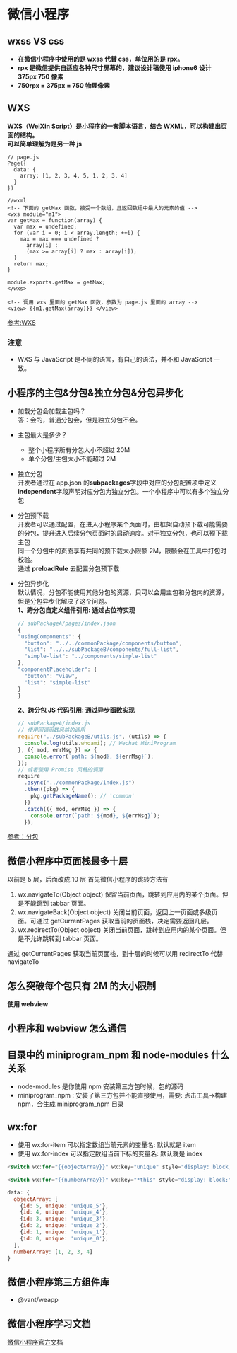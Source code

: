 # 微信小程序

## wxss VS css

- **在微信小程序中使用的是 wxss 代替 css，单位用的是 rpx。**
- **rpx 是微信提供自适应各种尺寸屏幕的，建议设计稿使用 iphone6 设计 375px 750 像素**
- **750rpx = 375px = 750 物理像素**

## WXS

**WXS（WeiXin Script）是小程序的一套脚本语言，结合 WXML，可以构建出页面的结构。**  
**可以简单理解为是另一种 js**

```
// page.js
Page({
  data: {
    array: [1, 2, 3, 4, 5, 1, 2, 3, 4]
  }
})

//wxml
<!-- 下面的 getMax 函数，接受一个数组，且返回数组中最大的元素的值 -->
<wxs module="m1">
var getMax = function(array) {
  var max = undefined;
  for (var i = 0; i < array.length; ++i) {
    max = max === undefined ?
      array[i] :
      (max >= array[i] ? max : array[i]);
  }
  return max;
}

module.exports.getMax = getMax;
</wxs>

<!-- 调用 wxs 里面的 getMax 函数，参数为 page.js 里面的 array -->
<view> {{m1.getMax(array)}} </view>
```

[参考:WXS](https://blog.csdn.net/m0_61490399/article/details/127132767)

### 注意

- WXS 与 JavaScript 是不同的语言，有自己的语法，并不和 JavaScript 一致。

## 小程序的主包&分包&独立分包&分包异步化

- 加载分包会加载主包吗？  
  答：会的，普通分包会，但是独立分包不会。

- 主包最大是多少？

  - 整个小程序所有分包大小不超过 20M
  - 单个分包/主包大小不能超过 2M

- 独立分包  
  开发者通过在 app.json 的**subpackages**字段中对应的分包配置项中定义**independent**字段声明对应分包为独立分包。一个小程序中可以有多个独立分包

- 分包预下载  
  开发者可以通过配置，在进入小程序某个页面时，由框架自动预下载可能需要的分包，提升进入后续分包页面时的启动速度。对于独立分包，也可以预下载主包  
  同一个分包中的页面享有共同的预下载大小限额 2M，限额会在工具中打包时校验。  
  通过 **preloadRule** 去配置分包预下载

- 分包异步化  
   默认情况，分包不能使用其他分包的资源，只可以会用主包和分包内的资源，但是分包异步化解决了这个问题。  
   **1、跨分包自定义组件引用: 通过占位符实现**

  ```js
  // subPackageA/pages/index.json
  {
  "usingComponents": {
    "button": "../../commonPackage/components/button",
    "list": "../../subPackageB/components/full-list",
    "simple-list": "../components/simple-list"
  },
  "componentPlaceholder": {
    "button": "view",
    "list": "simple-list"
  }
  }

  ```

  **2、跨分包 JS 代码引用: 通过异步函数实现**

  ```js
  // subPackageA/index.js
  // 使用回调函数风格的调用
  require("../subPackageB/utils.js", (utils) => {
    console.log(utils.whoami); // Wechat MiniProgram
  }, ({ mod, errMsg }) => {
    console.error(`path: ${mod}, ${errMsg}`);
  });
  // 或者使用 Promise 风格的调用
  require
    .async("../commonPackage/index.js")
    .then((pkg) => {
      pkg.getPackageName(); // 'common'
    })
    .catch(({ mod, errMsg }) => {
      console.error(`path: ${mod}, ${errMsg}`);
    });
  ```

[参考：分包](https://developers.weixin.qq.com/miniprogram/dev/framework/subpackages.html)

## 微信小程序中页面栈最多十层

以前是 5 层，后面改成 10 层
首先微信小程序的跳转方法有

1. wx.navigateTo(Object object) 保留当前页面，跳转到应用内的某个页面。但是不能跳到 tabbar 页面。
2. wx.navigateBack(Object object) 关闭当前页面，返回上一页面或多级页面。可通过 getCurrentPages 获取当前的页面栈，决定需要返回几层。
3. wx.redirectTo(Object object) 关闭当前页面，跳转到应用内的某个页面。但是不允许跳转到 tabbar 页面。

通过 getCurrentPages 获取当前页面栈，到十层的时候可以用 redirectTo 代替 navigateTo

## 怎么突破每个包只有 2M 的大小限制

**使用 webview**

## 小程序和 webview 怎么通信

## 目录中的 miniprogram_npm 和 node-modules 什么关系

- node-modules 是你使用 npm 安装第三方包时候，包的源码
- miniprogram_npm : 安装了第三方包并不能直接使用，需要: 点击工具->构建 npm，会生成 miniprogram_npm 目录

## wx:for

- 使用 wx:for-item 可以指定数组当前元素的变量名: 默认就是 item
- 使用 wx:for-index 可以指定数组当前下标的变量名: 默认就是 index

```js
<switch wx:for="{{objectArray}}" wx:key="unique" style="display: block;"> {{item.id}} </switch>

<switch wx:for="{{numberArray}}" wx:key="*this" style="display: block;"> {{item}} </switch>

data: {
  objectArray: [
    {id: 5, unique: 'unique_5'},
    {id: 4, unique: 'unique_4'},
    {id: 3, unique: 'unique_3'},
    {id: 2, unique: 'unique_2'},
    {id: 1, unique: 'unique_1'},
    {id: 0, unique: 'unique_0'},
  ],
  numberArray: [1, 2, 3, 4]
}
```

## 微信小程序第三方组件库

- @vant/weapp

## 微信小程序学习文档

[微信小程序官方文档](https://developers.weixin.qq.com/miniprogram/dev/framework/)
